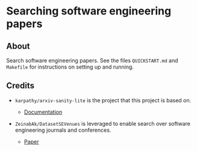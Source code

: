 # Searching software engineering papers

## About

Search software engineering papers. See the files `QUICKSTART.md` and `Makefile` for instructions on setting up and running.

## Credits

- `karpathy/arxiv-sanity-lite` is the project that this project is based on.
  - [Documentation](https://github.com/karpathy/arxiv-sanity-lite/blob/master/README.md)

- `ZeinabAk/DatasetSEVenues` is leveraged to enable search over software engineering journals and conferences.
  - [Paper](https://arxiv.org/abs/2204.03254) 
